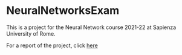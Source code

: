 # NeuralNetworksExam

This is a project for the Neural Network course 2021-22 at Sapienza University of Rome.

For a report of the project, click [here](https://github.com/DanieleCalisiIT/NeuralNetworksExam/blob/main/NN_Project_Report.pdf)

